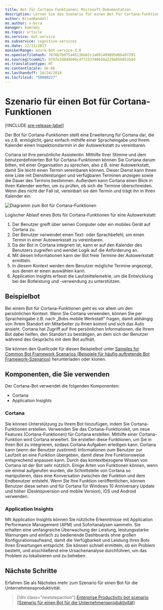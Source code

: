 ```yaml
---
title: Bot für Cortana-Funktionen| Microsoft-Dokumentation
description: Lernen Sie das Szenario für einen Bot für Cortana-Funktionen mit Bot Framework kennen.
author: BrianRandell
ms.author: v-brra
manager: kamrani
ms.topic: article
ms.service: bot-service
ms.subservice: cognitive-services
ms.date: 12/13/2017
monikerRange: azure-bot-service-3.0
ms.openlocfilehash: 7676b7bd75a45130b62c1a691499095d6ba07291
ms.sourcegitcommit: b78fe3d8dd604c4f7233740658a229e85b8535dd
ms.translationtype: HT
ms.contentlocale: de-DE
ms.lasthandoff: 10/24/2018
ms.locfileid: "50000227"
---
```

# <a name="cortana-skills-bot-scenario"></a>Szenario für einen Bot für Cortana-Funktionen

[!INCLUDE [pre-release-label](includes/pre-release-label-v3.md)]

Der Bot für Cortana-Funktionen stellt eine Erweiterung für Cortana dar, die es z.B. ermöglicht, ganz einfach mithilfe einer Spracheingabe und Ihrem Kalender einen Inspektionstermin in der Autowerkstatt zu vereinbaren.

Cortana ist Ihre persönliche Assistentin. Mithilfe Ihrer Stimme und dem benutzerdefinierten Bot für Cortana-Funktionen können Sie Cortana darum bitten, mit einer Organisation zu sprechen, also z.B. einer Autowerkstatt, damit Sie leicht einen Termin vereinbaren können. Dieser Dienst kann Ihnen eine Liste mit Dienstleistungen und verfügbaren Terminen anzeigen sowie die Dauer des Termins bestimmen. Außerdem kann Cortana einen Blick in Ihren Kalender werfen, um zu prüfen, ob sich die Termine überschneiden. Wenn dies nicht der Fall ist, vereinbart sie den Termin und trägt ihn in Ihren Kalender ein.

![Diagramm zum Bot für Cortana-Funktionen](~/media/scenarios/bot-service-scenario-cortana-skill.png)

Logischer Ablauf eines Bots für Cortana-Funktionen für eine Autowerkstatt:

1. Der Benutzer greift über seinen Computer oder ein mobiles Gerät auf Cortana zu.
2. Der Benutzer verwendet einen Text- oder Sprachbefehl, um einen Termin in einer Autowerkstatt zu vereinbaren.
3. Da der Bot in Cortana integriert ist, kann er auf den Kalender des Benutzers zugreifen und wendet Logik auf die Anforderung an.
4. Mit diesen Informationen kann der Bot freie Termine der Autowerkstatt ermitteln.
5. In diesem Kontext werden dem Benutzer mögliche Termine angezeigt, aus denen er einen auswählen kann.
6. Application Insights erfasst die Laufzeittelemetrie, um die Entwicklung bei der Botleistung und -verwendung zu unterstützen.

## <a name="sample-bot"></a>Beispielbot
Bei einem Bot für Cortana-Funktionen geht es vor allem um den persönlichen Kontext. Wenn Sie Cortana verwenden, können Sie per Spracheingabe z.B. nach „Bobs mobile Werkstatt“ fragen, damit abhängig von Ihrem Standort ein Mitarbeiter zu Ihnen kommt und sich das Auto ansieht. Cortana hat Zugriff auf Ihre persönlichen Informationen, die Ihrem Bot dabei helfen, den Standort zu bestätigen, an dem sich der Benutzer während des Gesprächs mit dem Bot aufhält.

Sie können den Quellcode für diesen Beispielbot unter [Samples for Common Bot Framework Scenarios (Beispiele für häufig auftretende Bot Framework-Szenarios)](https://aka.ms/bot/scenarios) herunterladen oder klonen.

## <a name="components-youll-use"></a>Komponenten, die Sie verwenden
Der Cortana-Bot verwendet die folgenden Komponenten:
-   Cortana
-   Application Insights

### <a name="cortana"></a>Cortana
Sie können Unterstützung zu Ihrem Bot hinzufügen, indem Sie Cortana-Funktionen erstellen. Verwenden Sie das Cortana-Funktionskit, um neue Features (Cortana-Funktionen) für Cortana erstellen. Mithilfe einer Cortana-Funktion wird Cortana erweitert. Sie erstellen diese Funktionen, um Sie in Ihren Bot zu integrieren, sodass Cortana Aufgaben erledigen kann. Cortana kann (wenn der Benutzer zustimmt) Informationen zum Benutzer zur Laufzeit an eine Funktion übergeben, damit diese ihre Funktionsweise entsprechend anpassen kann. Durch das kontextbezogene Wissen von Cortana ist der Bot sehr nützlich. Einige Arten von Funktionen können, wenn sie einmal aufgerufen wurden, die Schnittstelle von Cortana so manipulieren, dass eine Konversation zwischen der Funktion und dem Endbenutzer entsteht. Wenn Sie Ihre Funktion veröffentlichen, können Benutzer diese sehen und für Cortana für Windows 10 Anniversary Update und höher (Desktopversion und mobile Version), iOS und Android verwenden.

### <a name="application-insights"></a>Application Insights
Mit Application Insights können Sie nützliche Erkenntnisse mit Application Performance Management (APM) und Sofortanalysen sammeln. Sie erhalten eine umfangreiche Überwachung der Leistung, leistungsstarke Warnungen und einfach zu bedienende Dashboards ohne großen Konfigurationsaufwand, damit die Verfügbarkeit und Leistung Ihres Bots Ihren Erwartungen entspricht. Sie können schnell ermitteln, ob ein Problem besteht, und anschließend eine Ursachenanalyse durchführen, um das Problem zu lokalisieren und zu beheben.

## <a name="next-steps"></a>Nächste Schritte
Erfahren Sie als Nächstes mehr zum Szenario für einen Bot für die Unternehmensproduktivität.

> [!div class="nextstepaction"]
> [Enterprise Productivity bot scenario (Szenario für einen Bot für die Unternehmensproduktivität)](bot-service-scenario-enterprise-productivity.md)
